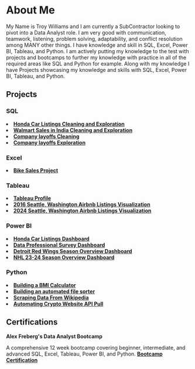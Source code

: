 <h1><b>About Me</b></h1>

My Name is Troy Williams and I am currently a SubContractor looking to pivot into a Data Analyst role. I am very good with communication, teamwork, listening, problem solving, adaptability, and conflict resolution among MANY other things. I have knowledge and skill in 
SQL, Excel, Power BI, Tableau, and Python. I am actively putting my knowledge to the test with projects and bootcamps to further my knowledge with practice in all of the required areas like SQL and Python for example. Along with my knowledge
I have Projects showcasing my knowledge and skills with SQL, Excel, Power BI, Tableau, and Python.
<h2>Projects</h2>
<h3>SQL</h3> 
<p>
  <li><b><a href="https://github.com/TroyWilliams0/Data-Analyst-Projects/blob/main/Honda%20Car%20Sales%20Data%20Cleaning%20and%20Exploration.sql"> Honda Car Listings Cleaning and Exploration </a></b></li>
  <li><b><a href = "https://github.com/TroyWilliams0/Data-Analyst-Projects/blob/main/SQL%20Walmart%20Sales%20Data%20Analysis%20Project.sql"> Walmart Sales in India Cleaning and Exploration</a></b></li>
  <li><b><a href= "https://github.com/TroyWilliams0/Data-Analyst-Projects/blob/main/World%20Layoffs%20Data%20Cleaning%20Project.sql"> Company layoffs Cleaning</a></b></li>
  <li><b><a href = "https://github.com/TroyWilliams0/Data-Analyst-Projects/blob/main/World%20Layoffs%20Data%20Exploration%20Project.sql"> Company layoffs Exploration</a></b></li>
</p>
<h3>Excel</h3> 
<p>
  <li><b><a href = "https://github.com/TroyWilliams0/Data-Analyst-Projects/blob/main/Bike%20Sales%20Project%20in%20Excel.xlsx"> Bike Sales Project</a></b></li>
</p>
<h3>Tableau</h3> 
<p>
  <li><b><a href = "https://public.tableau.com/app/profile/troy.williams6733/vizzes"> Tableau Profile </a></b></li>
  <li><b><a href = "https://public.tableau.com/app/profile/troy.williams6733/viz/2016SeattleAirbnbListingsProject/Dashboard1" > 2016 Seattle, Washington Airbnb Listings Visualization</a></b></li>
  <li><b><a href = "https://public.tableau.com/app/profile/troy.williams6733/viz/Washington2024AirbnbProject/Dashboard1" > 2024 Seattle, Washington Airbnb Listings Visualization</a></b></li>
</p>
<h3>Power BI</h3> 
<p>
  <li><b><a href = "https://github.com/TroyWilliams0/Data-Analyst-Projects/blob/main/Power%20BI%20Honda%20Car%20Listings%20Dashboard.pdf" target="_blank"> Honda Car Listings Dashboard </a></b></li>
  <li><b><a href = "https://github.com/TroyWilliams0/Data-Analyst-Projects/blob/main/Power%20BI%20Data%20Professional%20Survey%20Breakdown%20Project.pdf"> Data Professional Survey Dashboard </a></b></li>
  <li><b><a href= "https://github.com/TroyWilliams0/Data-Analyst-Projects/blob/main/Power%20BI%20Detroit%20Red%20Wings%20NHL%20Season%20Overview.pdf"> Detroit Red Wings Season Overview Dashboard </a></b></li>
  <li><b><a href = "https://github.com/TroyWilliams0/Data-Analyst-Projects/blob/main/Power%20BI%20NHL%2023-24%20Season%20Overview%20Project.pdf" > NHL 23-24 Season Overview Dashboard </a></b></li>
</p>
<h3>Python</h3>
<p>
  <li><b><a href = "https://github.com/TroyWilliams0/Data-Analyst-Projects/blob/main/Python%20Project%20Building%20a%20BMI%20Calculator%20Project.ipynb"> Building a BMI Calculator</a></b></li>
  <li><b><a href = "https://github.com/TroyWilliams0/Data-Analyst-Projects/blob/main/Python%20Project%20Building%20an%20Automated%20File%20Sorter%20in%20File%20Explorer%20Project.ipynb"> Building an automated file sorter</a></b></li>
  <li><b><a href = "https://github.com/TroyWilliams0/Data-Analyst-Projects/blob/main/Python%20Project%20Scraping%20Data%20From%20A%20Real%20Website%20Project.ipynb"> Scraping Data From Wikipedia </a></b></li>
  <li><b><a href = "https://github.com/TroyWilliams0/Data-Analyst-Projects/blob/main/Python%20Project%20Automating%20Crypto%20Website%20API%20Pull%20Using%20Python.ipynb"> Automating Crypto Website API Pull </a></b></li>
</p>
<h2><b>Certifications</b></h2>
<b>Alex Freberg's Data Analyst Bootcamp</b> 
<p> A comprehensive 12 week bootcamp covering beginner, intermediate, and advanced SQL, Excel, Tableau, Power BI, and Python. <b> <a href = "https://github.com/TroyWilliams0/Data-Analyst-Projects/blob/main/Data%20Analytics%20Bootcamp%20Certification%20of%20Completion.jpg" target="_blank" rel="noopener noreferrer" >Bootcamp Certification</a> </p> </b>

